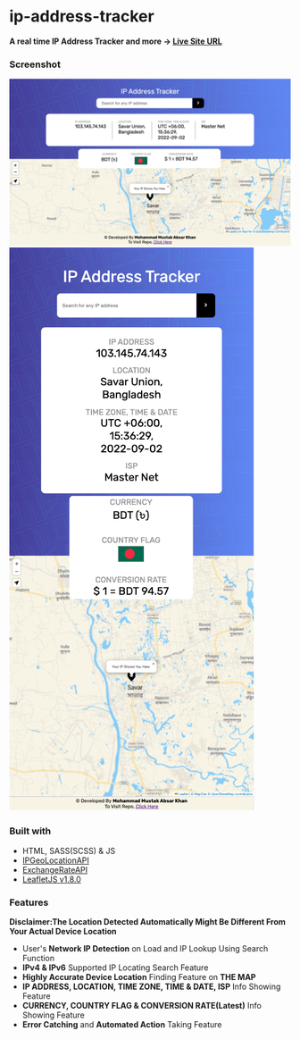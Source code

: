 # ip-address-tracker
**A real time IP Address Tracker and more
-> [Live Site URL](https://mustakabsarkhan.github.io/ip-address-tracker/)** <br>

### Screenshot
![](./images/web-view.png)<br>
![](./images/mobile-view.png)
<br>

### Built with
- HTML, SASS(SCSS) & JS
- [IPGeoLocationAPI](https://ipgeolocation.io/)
- [ExchangeRateAPI](https://exchangerate.host/#/)
- [LeafletJS v1.8.0](https://leafletjs.com/)

### Features
**Disclaimer:The Location Detected Automatically Might Be Different From Your Actual Device Location**
- User's **Network IP Detection** on Load and IP Lookup Using Search Function
- **IPv4 & IPv6** Supported IP Locating Search Feature
- **Highly Accurate Device Location** Finding Feature on **THE MAP**
- **IP ADDRESS, LOCATION, TIME ZONE, TIME & DATE, ISP** Info Showing Feature
- **CURRENCY, COUNTRY FLAG & CONVERSION RATE(Latest)** Info Showing Feature
- **Error Catching** and **Automated Action** Taking Feature
